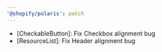 ```yaml
---
'@shopify/polaris': patch
---
```


- [CheckableButton]: Fix Checkbox alignment bug
- [ResourceList]: Fix Header alignment bug
